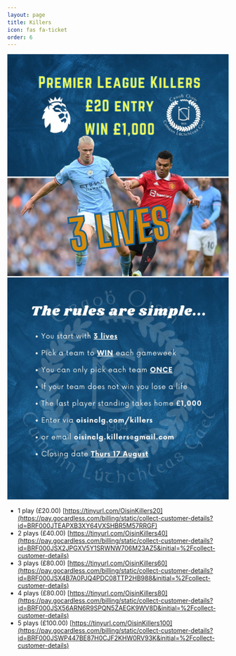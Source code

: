 ```yaml
---
layout: page
title: Killers
icon: fas fa-ticket
order: 6
---
```


![img-description](/assets/img/2023-killers-poster.jpeg)
![img-description](/assets/img/2023-killers-rules.jpeg)

- 1 play (£20.00) [https://tinyurl.com/OisinKillers20](https://pay.gocardless.com/billing/static/collect-customer-details?id=BRF000JTEAPXB3XY64VXSHBR5M57RRGF)
- 2 plays (£40.00) [https://tinyurl.com/OisinKillers40](https://pay.gocardless.com/billing/static/collect-customer-details?id=BRF000JSX2JPGXV5Y1SRWNW706M23AZ5&initial=%2Fcollect-customer-details)
- 3 plays (£80.00) [https://tinyurl.com/OisinKillers60](https://pay.gocardless.com/billing/static/collect-customer-details?id=BRF000JSX4B7A0PJQ4PDC08TTP2HB988&initial=%2Fcollect-customer-details)
- 4 plays (£80.00) [https://tinyurl.com/OisinKillers80](https://pay.gocardless.com/billing/static/collect-customer-details?id=BRF000JSX56ARN6R9SPQN5ZAEGK9WV8D&initial=%2Fcollect-customer-details)
- 5 plays (£100.00) [https://tinyurl.com/OisinKillers100](https://pay.gocardless.com/billing/static/collect-customer-details?id=BRF000JSWP447BE87H0CJF2KHW0RV93K&initial=%2Fcollect-customer-details)
